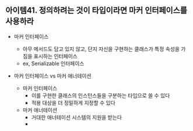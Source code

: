 ## 아이템41. 정의하려는 것이 타입이라면 마커 인터페이스를 사용하라
* 마커 인터페이스
	* 아무 메서드도 담고 있지 않고, 단지 자신을 구현하는 클래스가 특정 속성을 가짐을 표시하는 인터페이스
	* ex, Serializable 인터페이스

* 마커 인터페이스 vs 마커 애너테이션
	* 마커 인터페이스
		* 이를 구현한 클래스의 인스턴스들을 구분하는 타입으로 쓸 수 있다
		* 적용 대상을 더 정밀하게 지정할 수 있다
	* 마커 애너테이션
		* 거대한 애너테이션 시스템의 지원을 받는다
		* 
<!--stackedit_data:
eyJoaXN0b3J5IjpbLTE0ODI2NTU2MTksNzMwOTk4MTE2XX0=
-->